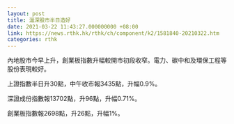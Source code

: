 ```yaml
---
layout: post
title: 滬深股市半日造好
date: 2021-03-22 11:43:27.000000000 +08:00
link: https://news.rthk.hk/rthk/ch/component/k2/1581840-20210322.htm
categories: rthk
---
```


內地股市今早上升，創業板指數升幅較開市初段收窄。電力、碳中和及環保工程等股份表現較好。

上證指數半日升30點，中午收市報3435點，升幅0.9%。

深證成份指數報13702點，升96點，升幅0.71%。

創業板指數報2698點，升26點，升幅1%。
